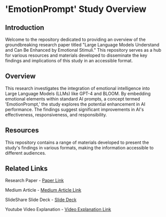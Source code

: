 # 'EmotionPrompt' Study Overview
## Introduction

Welcome to the repository dedicated to providing an overview of the groundbreaking research paper titled "Large Language Models Understand and Can Be Enhanced by Emotional Stimuli." This repository serves as a hub for various resources and materials developed to disseminate the key findings and implications of this study in an accessible format.

## Overview

This research investigates the integration of emotional intelligence into Large Language Models (LLMs) like GPT-4 and BLOOM. By embedding emotional elements within standard AI prompts, a concept termed 'EmotionPrompt,' the study explores the potential enhancement in AI performance. The findings suggest significant improvements in AI's effectiveness, responsiveness, and responsibility.

## Resources

This repository contains a range of materials developed to present the study's findings in various formats, making the information accessible to different audiences.

## Related Links

Research Paper - [Paper Link](https://arxiv.org/pdf/2307.11760.pdf)

Medium Article  - [Medium Article Link](https://medium.com/@utkarshsatishkumar.shah/embracing-emotion-the-untapped-potential-of-affective-cues-in-language-ai-ea012d4c78c7)

SlideShare Slide Deck - [Slide Deck](https://www.slideshare.net/utkarshsatishkumarsh/shortstorypptpdf)

Youtube Video Explanation - [Video Explanation Link](https://drive.google.com/file/d/1IMbhb8mhR4jPLftbIZUzYMywHRDiJoEF/view?usp=sharing)

